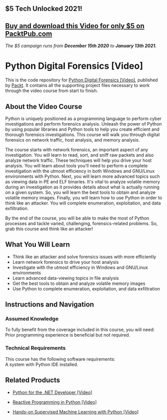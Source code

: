## $5 Tech Unlocked 2021!
[Buy and download this Video for only $5 on PacktPub.com](https://www.packtpub.com/product/python-digital-forensics-video/9781787126664)
-----
*The $5 campaign         runs from __December 15th 2020__ to __January 13th 2021.__*

# Python Digital Forensics [Video]
This is the code repository for [Python Digital Forensics [Video]](https://www.packtpub.com/web-development/python-digital-forensics-video?utm_source=github&utm_medium=repository&utm_campaign=9781787126664), published by [Packt](https://www.packtpub.com/?utm_source=github). It contains all the supporting project files necessary to work through the video course from start to finish.
## About the Video Course
Python is uniquely positioned as a programming language to perform cyber investigations and perform forensics analysis. Unleash the power of Python by using popular libraries and Python tools to help you create efficient and thorough forensics investigations. This course will walk you through digital forensics on network traffic, host analysis, and memory analysis.

The course starts with network forensics, an important aspect of any investigation. You will learn to read, sort, and sniff raw packets and also analyze network traffic. These techniques will help you drive your host analysis. You will learn about tools you'll need to perform a complete investigation with the utmost efficiency in both Windows and GNU/Linux environments with Python. Next, you will learn more advanced topics such as viewing data in PE and ELF binaries. It's vital to analyze volatile memory during an investigation as it provides details about what is actually running on a given system. So, you will learn the best tools to obtain and analyze volatile memory images. Finally, you will learn how to use Python in order to think like an attacker. You will complete enumeration, exploitation, and data exfiltration.

By the end of the course, you will be able to make the most of Python processes and tackle varied, challenging, forensics-related problems. So, grab this course and think like an attacker!

<H2>What You Will Learn</H2>
<DIV class=book-info-will-learn-text>
<UL>
<LI>Think like an attacker and solve forensics issues with more efficiently 
<LI>Learn network forensics to drive your host analysis 
<LI>Investigate with the utmost efficiency in Windows and GNU/Linux environments 
<LI>Learn advanced data-viewing topics in file analysis 
<LI>Get the best tools to obtain and analyze volatile memory images&nbsp; 
<LI>Use Python to complete enumeration, exploitation, and data exfiltration </LI></UL></DIV>

## Instructions and Navigation
### Assumed Knowledge
To fully benefit from the coverage included in this course, you will need:<br/>
Prior programming experience is beneficial but not required.
### Technical Requirements
This course has the following software requirements:<br/>
A system with Python IDE installed.

## Related Products
* [Python for the .NET Developer [Video]](https://www.packtpub.com/application-development/python-net-developer-video?utm_source=github&utm_medium=repository&utm_campaign=9781789807615)

* [Reactive Programming in Python [Video]](https://www.packtpub.com/application-development/reactive-programming-python-video?utm_source=github&utm_medium=repository&utm_campaign=9781786460332)

* [Hands-on Supervised Machine Learning with Python [Video]](https://www.packtpub.com/big-data-and-business-intelligence/hands-supervised-machine-learning-python-video?utm_source=github&utm_medium=repository&utm_campaign=9781789347654)


